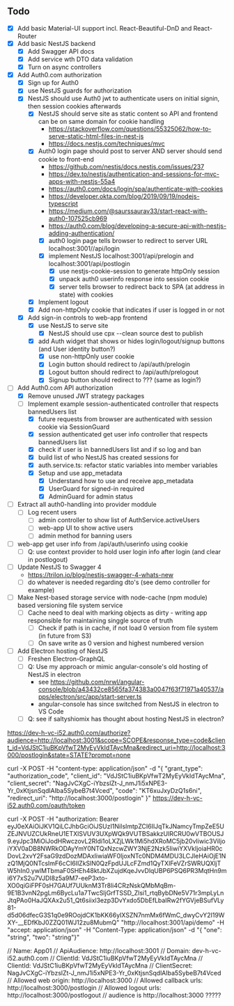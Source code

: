 ## Todo
- [X] Add basic Material-UI support incl. React-Beautiful-DnD and React-Router
- [X] Add basic NestJS backend
    - [X] Add Swagger API docs
    - [X] Add service wth DTO data validation
    - [X] Turn on async controllers
- [X] Add Auth0.com authorization
    - [X] Sign up for Auth0
    - [X] use NestJS guards for authorization
    - [X] NestJS should use Auth0 jwt to authenticate users on initial signin, then session cookies afterwards
        - [X] NestJS should serve site as static content so API and frontend can be on same domain for cookie handling
            - https://stackoverflow.com/questions/55325062/how-to-serve-static-html-files-in-nest-js
            - https://docs.nestjs.com/techniques/mvc
        - [X] Auth0 login page should post to server AND server should send cookie to front-end
            - https://github.com/nestjs/docs.nestjs.com/issues/237
            - https://dev.to/nestjs/authentication-and-sessions-for-mvc-apps-with-nestjs-55a4
            - https://auth0.com/docs/login/spa/authenticate-with-cookies
            - https://developer.okta.com/blog/2019/09/19/nodejs-typescript
            - https://medium.com/@saurssaurav33/start-react-with-auth0-107525cb969
            - https://auth0.com/blog/developing-a-secure-api-with-nestjs-adding-authentication/
            - [X] auth0 login page tells browser to redirect to server URL localhost:3001//api/login
            - [X] implement NestJS localhost:3001/api/prelogin and localhost:3001/api/postlogin 
                - [X] use nestjs-cookie-session to generate httpOnly session
                - [X] unpack auth0 userinfo response into session cookie
                - [X] server tells browser to redirect back to SPA (at address in state) with cookies
        - [X] Implement logout
        - [X] Add non-httpOnly cookie that indicates if user is logged in or not
    - [X] Add sign-in controls to web-app frontend
        - [X] use NestJS to serve site
            - [X] NestJS should use cpx --clean source dest to publish
        - [X] add Auth widget that shows or hides login/logout/signup buttons (and User identity button?)
            - [X] use non-httpOnly user cookie
            - [X] Login button should redirect to /api/auth/prelogin
            - [X] Logout button should redirect to /api/auth/prelogout
            - [X] Signup button should redirect to ??? (same as login?)
- [ ] Add Auth0.com API authorization
    - [X] Remove unused JWT strategy packages
    - [ ] Implement example session-authenticated controller that respects bannedUsers list
        - [X] future requests from browser are authenticated with session cookie via SessionGuard
        - [X] session authenticated get user info controller that respects bannedUsers list
        - [X] check if user is in bannedUsers list and if so log and ban
        - [X] build list of who NestJS has created sessions for
        - [X] auth.service.ts: refactor static variables into member variables
        - [X] Setup and use app_metadata
            - [X] Understand how to use and receive app_metadata
            - [X] UserGuard for signed-in required
            - [X] AdminGuard for admin status
- [ ] Extract all auth0-handling into provider moddule
    - [ ] Log recent users
        - [ ] admin controller to show list of AuthService.activeUsers
        - [ ] web-app UI to show active users
        - [ ] admin method for banning users
- [ ] web-app get user info from /api/auth/userinfo using cookie
    - [ ] Q: use context provider to hold user login info after login (and clear in postlogout)
- [ ] Update NestJS to Swagger 4
    - https://trilon.io/blog/nestjs-swagger-4-whats-new
    - [ ] do whatever is needed regarding dto's (see demo controller for example)
- [ ] Make Nest-based storage service with node-cache (npm module) based versioning file system service
    - [ ] Cache need to deal with marking objects as dirty - writing app responsible for maintaining singgle source of truth
        - [ ] Check if path is in cache, if not load 0 version from file system (in future from S3)
        - [ ] On save write as 0 version and highest numbered version
- [ ] Add Electron hosting of NestJS
    - [ ] Freshen Electron-GraphQL
    - [ ] Q: Use my approach or mimic angular-console's old hosting of NestJS in electron
        - see https://github.com/nrwl/angular-console/blob/a43432ce8565fa374383a0047f63f71971a40537/apps/electron/src/app/start-server.ts
        - angular-console has since switched from NestJS in electron to VS Code
	- [ ] Q: see if saltyshiomix has thought about hosting NestJS in electron?

https://dev-h-vc-i52.auth0.com/authorize?audience=http://localhost:3001&scope=SCOPE&response_type=code&client_id=VdJStC1iuBKpVfwT2MyEyVkIdTAycMna&redirect_uri=http://localhost:3000/postlogin&state=STATE?prompt=none


curl -X POST -H "content-type: application/json" -d "{ \"grant_type\": \"authorization_code\", \"client_id\": \"VdJStC1iuBKpVfwT2MyEyVkIdTAycMna\", \"client_secret\": \"NagJvCXgC-iYbzslZt-J_nmJ1i5xNPE3-Yr_0xKtjsnSqdlAIba5SybeB7t4Vced\", \"code\": \"KT6xuJxyDzQ1s6ni\", \"redirect_uri\": \"http://localhost:3000/postlogin\" }" https://dev-h-vc-i52.auth0.com/oauth/token

curl -X POST -H "authorization: Bearer eyJ0eXAiOiJKV1QiLCJhbGciOiJSUzI1NiIsImtpZCI6IlJqTkJNamcyTmpZeE5UZEJNVUZCUkRneU1ETXlSVUV3UXpWQk9VUTBSakkzUlRCRU0wVTBOUSJ9.eyJpc3MiOiJodHRwczovL2Rldi1oLXZjLWk1Mi5hdXRoMC5jb20vIiwic3ViIjoiYXV0aDB8NWRkODAyYmY0NTQxNzcwZWY3NjE2Nzk5IiwiYXVkIjoiaHR0cDovL2xvY2FsaG9zdDozMDAxIiwiaWF0IjoxNTc0NDM4MDU3LCJleHAiOjE1NzQ1MjQ0NTcsImF6cCI6IlZkSlN0QzFpdUJLcFZmd1QyTXlFeVZrSWRUQXljTW5hIn0.ywlMTbmaF0SHEh48ktJbXZujdKqeJvvDlqUBP6PSQ6PR3MqtHn9mi6Y7xS2u7VJDI8z5a9M7-eeP3xto-XO0qiGiFPF0sH7GAUf7UUknM3Tr8li4CRzNskQMbMqBm-9E1B3vnN2pgLm6BycLu1a7TwcSljGrfTSSD_Zlsi1_rtqBybDNe5V71r3mpLyLnJtqPAo0HaJQXAx2u51_Qt6siixl3ezp3DvYxdo5DbEfLbaIRw2fYGVjeBSufVLy81-d5d06dfecG3S1q0e9ROojdCK1bKK66yIXSZN7nmMx6fWmC_dwyCvY2I19WXY-__EDfKbJ0ZZQ01WJ12zu8MubmQ" "http://localhost:3001/api/demo" -H "accept: application/json" -H "Content-Type: application/json" -d "{ \"one\": \"string\", \"two\": \"string\"}"

// Name: App01
// ApiAudience: http://localhost:3001
// Domain: dev-h-vc-i52.auth0.com
// ClientId: VdJStC1iuBKpVfwT2MyEyVkIdTAycMna
// ClientId: VdJStC1iuBKpVfwT2MyEyVkIdTAycMna
// ClientSecret: NagJvCXgC-iYbzslZt-J_nmJ1i5xNPE3-Yr_0xKtjsnSqdlAIba5SybeB7t4Vced
// Allowed web origin: http://localhost:3000
// Allowed callback urls: http://localhost:3000/postlogin
// Allowed logout urls: http://localhost:3000/postlogout
// audience is http://localhost:3000 ?????
